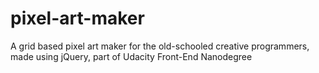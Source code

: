 # pixel-art-maker
A grid based pixel art maker for the old-schooled creative programmers, made using jQuery, part of Udacity Front-End Nanodegree
